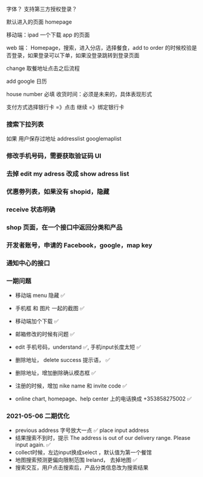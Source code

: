 字体？
支持第三方授权登录？

默认进入的页面 homepage

移动端：ipad 一个下载 app 的页面

web 端：
Homepage，搜索，进入分店，选择餐食，add to order 的时候校验是否登录，如果登录可以下单，如果没登录跳转到登录页面

change 取餐地址点击之后流程

add google 日历

house number 必填
收货时间：必须是未来的，具体表现形式

支付方式选择银行卡 =》点击 继续 =》绑定银行卡

### 搜索下拉列表

如果 用户保存过地址
addresslist
googlemaplist

### 修改手机号码，需要获取验证码 UI

### 去掉 edit my adress 改成 show adress list

### 优惠劵列表，如果没有 shopid，隐藏

### receive 状态明确

### shop 页面，在一个接口中返回分类和产品

### 开发者账号，申请的 Facebook，google，map key

### 通知中心的接口



### 一期问题

- 移动端 menu 隐藏 ✅

- 手机框 和 图片 一起的截图  ✅

- 移动端加个下载 ✅

- 邮箱修改的时候有问题  ✅

- edit 手机号码，understand ✅, 手机input长度太短 ✅

- 删除地址， delete success 提示语， ✅

- 删除地址，增加删除确认模态框 ✅

- 注册的时候，增加 nike name 和 invite code ✅

- online chart, homepage、help center 上的电话换成 +353858275002 ✅


### 2021-05-06 二期优化

- previous address 字号放大一点  ✅
    place input address 
- 结果搜索不到时，提示 The address is out of our delivery range. Please input again.  ✅
- collect时候，左边input换成select ，默认值为第一个餐馆
- 地图搜索预测更偏向限制范围 Ireland， 去掉地图  ✅
- 搜索交互，用户点击搜索后，产品分类信息改为搜索结果